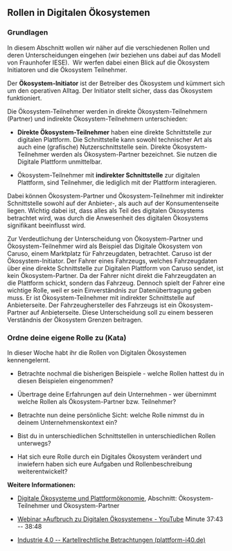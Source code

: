 ## Rollen in Digitalen Ökosystemen

### Grundlagen

In diesem Abschnitt wollen wir näher auf die verschiedenen Rollen und deren Unterscheidungen eingehen (wir beziehen uns dabei auf das Modell von Fraunhofer IESE).  Wir werfen dabei einen Blick auf die Ökosystem Initiatoren und die Ökosystem Teilnehmer.

Der **Ökosystem-Initiator** ist der Betreiber des Ökosystem und kümmert sich um den operativen Alltag. Der Initiator stellt sicher, dass das Ökosystem funktioniert.

Die Ökosystem-Teilnehmer werden in direkte Ökosystem-Teilnehmern (Partner) und indirekte Ökosystem-Teilnehmern unterschieden:

- **Direkte Ökosystem-Teilnehmer** haben eine direkte Schnittstelle zur digitalen Plattform. Die Schnittstelle kann sowohl technischer Art als auch eine (grafische) Nutzerschnittstelle sein. Direkte Ökosystem-Teilnehmer werden als Ökosystem-Partner bezeichnet. Sie nutzen die Digitale Plattform unmittelbar.

- Ökosystem-Teilnehmer mit **indirekter Schnittstelle** zur digitalen Plattform, sind Teilnehmer, die lediglich mit der Plattform interagieren.

Dabei können Ökosystem-Partner und Ökosystem-Teilnehmer mit indirekter Schnittstelle sowohl auf der Anbieter-, als auch auf der Konsumentenseite liegen. Wichtig dabei ist, dass alles als Teil des digitalen Ökosystems betrachtet wird, was durch die Anwesenheit des digitalen Ökosystems signifikant beeinflusst wird.

Zur Verdeutlichung der Unterscheidung von Ökosystem-Partner und Ökosystem-Teilnehmer wird als Beispiel das Digitale Ökosystem von Caruso, einem Marktplatz für Fahrzeugdaten, betrachtet. Caruso ist der Ökosystem-Initiator. Der Fahrer eines Fahrzeugs, welches Fahrzeugdaten über eine direkte Schnittstelle zur Digitalen Plattform von Caruso sendet, ist kein Ökosystem-Partner. Da der Fahrer nicht direkt die Fahrzeugdaten an die Plattform schickt, sondern das Fahrzeug. Dennoch spielt der Fahrer eine wichtige Rolle, weil er sein Einverständnis zur Datenübertragung geben muss. Er ist Ökosystem-Teilnehmer mit indirekter Schnittstelle auf Anbieterseite. Der Fahrzeughersteller des Fahrzeugs ist ein Ökosystem-Partner auf Anbieterseite. Diese Unterscheidung soll zu einem besseren Verständnis der Ökosystem Grenzen beitragen.

### Ordne deine eigene Rolle zu (Kata)

In dieser Woche habt ihr die Rollen von Digitalen Ökosystemen kennengelernt.

- Betrachte nochmal die bisherigen Beispiele - welche Rollen hattest du in diesen Beispielen eingenommen?

- Übertrage deine Erfahrungen auf dein Unternehmen - wer übernimmt welche Rollen als Ökosystem-Partner bzw. Teilnehmer?

- Betrachte nun deine persönliche Sicht: welche Rolle nimmst du in deinem Unternehmenskontext ein?

- Bist du in unterschiedlichen Schnittstellen in unterschiedlichen Rollen unterwegs?

- Hat sich eure Rolle durch ein Digitales Ökosystem verändert und inwiefern haben sich eure Aufgaben und Rollenbeschreibung weiterentwickelt?

**Weitere Informationen:**

- [Digitale Ökosysteme und Plattformökonomie](https://www.informatik-aktuell.de/management-und-recht/digitalisierung/digitale-oekosysteme-und-plattformoekonomie.html), Abschnitt: Ökosystem-Teilnehmer und Ökosystem-Partner

- [Webinar »Aufbruch zu Digitalen Ökosystemen« - YouTube](https://www.youtube.com/watch?v=gVdtVa8Tp1Y) Minute 37:43 -- 38:48

- [Industrie 4.0 -- Kartellrechtliche Betrachtungen (plattform-i40.de)](https://www.plattform-i40.de/IP/Redaktion/DE/Downloads/Publikation/Digitale_Oekosysteme.pdf?__blob=publicationFile&amp;v=1)
